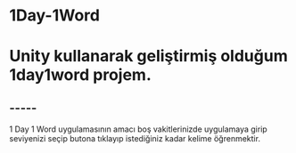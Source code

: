 # 1Day-1Word
<h1>Unity kullanarak geliştirmiş olduğum 1day1word projem.</h1>

<h2>-----</h2>

<p>1 Day 1 Word uygulamasının amacı boş vakitlerinizde uygulamaya girip seviyenizi seçip butona tıklayıp istediğiniz kadar kelime öğrenmektir.</p>
